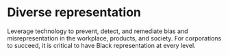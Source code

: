 # Diverse representation

Leverage technology to prevent, detect, and remediate bias and misrepresentation in the workplace, products, and society. For corporations to succeed, it is critical to have Black representation at every level.
